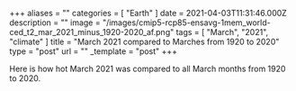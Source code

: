 +++
aliases = ""
categories = [ "Earth" ]
date = 2021-04-03T11:31:46.000Z
description = ""
image = "/images/cmip5-rcp85-ensavg-1mem_world-ced_t2_mar_2021_minus_1920-2020_af.png"
tags = [ "March", "2021", "climate" ]
title = "March 2021 compared to Marches from 1920 to 2020"
type = "post"
url = ""
_template = "post"
+++

Here is how hot March 2021 was compared to all March months from 1920 to 2020.
